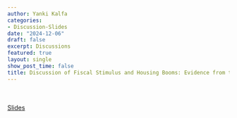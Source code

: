 ```yaml
---
author: Yanki Kalfa
categories:
- Discussion-Slides
date: "2024-12-06"
draft: false
excerpt: Discussions
featured: true
layout: single
show_post_time: false
title: Discussion of Fiscal Stimulus and Housing Booms: Evidence from the 2003 Tax Cuts
---
```


\
\
[Slides](https://www.yankikalfa.com/discussions/mfa/kalfa_discussion_mfa.pdf)



